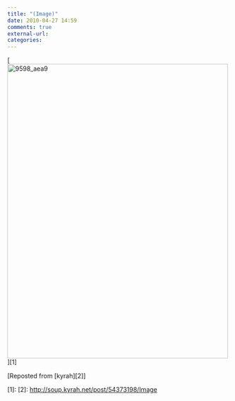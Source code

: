```yaml
---
title: "(Image)"
date: 2010-04-27 14:59
comments: true
external-url:
categories:
---
```

[<img src="http://e.asset.soup.io/asset/0801/9598_aea9.jpeg" width="500" height="666" alt="9598_aea9" />][1]

[Reposted from [kyrah][2]]

  [1]: 
  [2]: http://soup.kyrah.net/post/54373198/Image
